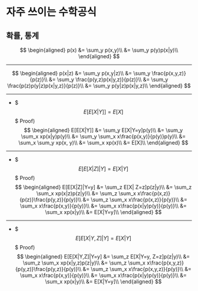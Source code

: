 # 자주 쓰이는 수학공식

## 확률, 통계
$$
\begin{aligned}
p(x) 
&= \sum_y p(x,y)\\
&= \sum_y p(y)p(x|y)\\
\end{aligned}
$$

- - -

$$
\begin{aligned}
p(x|z) 
&= \sum_y p(x,y|z)\\
&= \sum_y \frac{p(x,y,z)}{p(z)}\\
&= \sum_y \frac{p(y,z)p(x|y,z)}{p(z)}\\
&= \sum_y \frac{p(z)p(y|z)p(x|y,z)}{p(z)}\\
&= \sum_y p(y|z)p(x|y,z)\\
\end{aligned}
$$


- - -
* $$$E[E[X|Y]] = E[X] $$$
Proof)
$$
\begin{aligned}
E[E[X|Y]] 
&= \sum_y E[X|Y=y]p(y)\\
&= \sum_y \sum_x xp(x|y)p(y)\\
&= \sum_y \sum_x x\frac{p(x,y)}{p(y)}p(y)\\
&= \sum_x \sum_y xp(x, y)\\
&= \sum_x xp(x)\\
&= E[X]\\
\end{aligned}
$$
- - -

* $$$E[E[X|Z]|Y]=E[X|Y] $$$
Proof)
$$
\begin{aligned}
E[E[X|Z]|Y=y] 
&= \sum_z E[X| Z=z]p(z|y)\\
&= \sum_z \sum_x xp(x|z)p(z|y)\\
&= \sum_z \sum_x x\frac{p(x,z)}{p(z)}\frac{p(y,z)}{p(y)}\\
&= \sum_z \sum_x x\frac{p(x,z)}{p(y)}\\
&= \sum_x x\frac{p(x,y)}{p(y)}\\
&= \sum_x x\frac{p(x|y)p(y)}{p(y)}\\
&= \sum_x xp(x|y)\\
&= E[X|Y=y]\\
\end{aligned}
$$
- - -

* $$$E[E[X|Y,Z]|Y]=E[X|Y] $$$
Proof)
$$
\begin{aligned}
E[E[X|Y,Z]|Y=y] 
&= \sum_z E[X|Y=y, Z=z]p(z|y)\\
&= \sum_z \sum_x xp(x|y,z)p(z|y)\\
&= \sum_z \sum_x x\frac{p(x,y,z)}{p(y,z)}\frac{p(y,z)}{p(y)}\\
&= \sum_z \sum_x x\frac{p(x,y,z)}{p(y)}\\
&= \sum_x x\frac{p(x,y)}{p(y)}\\
&= \sum_x x\frac{p(x|y)p(y)}{p(y)}\\
&= \sum_x xp(x|y)\\
&= E[X|Y=y]\\
\end{aligned}
$$